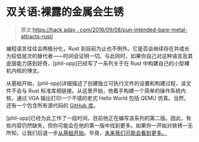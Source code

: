 # 双关语:裸露的金属会生锈

> 原文:[https://hack aday . com/2018/09/08/pun-intended-bare-metal-attracts-rust/](https://hackaday.com/2018/09/08/pun-intended-bare-metal-attracts-rust/)

编程语言往往会两极分化，Rust 到目前为止也不例外。它是否会继续存在并成长为较低层次的替代者——时间会证明一切。与此同时，如果你自己对这种语言及其底层能力感到好奇，[phil-opp]已经写了一系列关于在 Rust 中构建自己的小型裸机内核的博文。

从基础开始，[phil-opp]详细描述了创建独立可执行文件的设置和构建过程，该文件不会与 Rust 标准库相链接。从这里开始，他着手构建一个简单的操作系统内核，通过 VGA 输出打印一个不错的老式 Hello World 包括 QEMU 仿真。当然，还有一个包含所有源代码的 [GitHub 库](https://github.com/phil-opp/blog_os)。

[phil-opp]已经为此工作了一段时间，目前他正在编写该系列的第二版。因此，有些内容仍然缺失，但你可能会在他的第一版中找到更多。如果你一开始对铁锈一无所知，让我们后退一步[从基础开始](https://hackaday.com/2015/12/18/programming-with-rust/)。毕竟，[未来我们可能会看到更多。](https://hackaday.com/2018/03/12/baremetal-rust-on-the-horizon/)